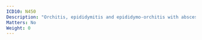```yaml
---
ICD10: N450
Description: "Orchitis, epididymitis and epididymo-orchitis with abscess"
Matters: No
Weight: 0
---
```


